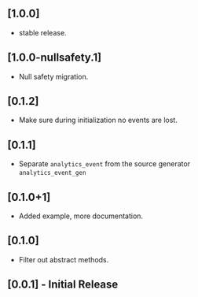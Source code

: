 ## [1.0.0]

* stable release.

## [1.0.0-nullsafety.1]

* Null safety migration.

## [0.1.2]

* Make sure during initialization no events are lost.

## [0.1.1]

* Separate `analytics_event` from the source generator `analytics_event_gen`

## [0.1.0+1]

* Added example, more documentation.

## [0.1.0]

* Filter out abstract methods.

## [0.0.1] - Initial Release

